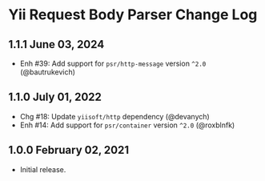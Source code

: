 # Yii Request Body Parser Change Log

## 1.1.1 June 03, 2024

- Enh #39: Add support for `psr/http-message` version `^2.0` (@bautrukevich)

## 1.1.0 July 01, 2022

- Chg #18: Update `yiisoft/http` dependency (@devanych)
- Enh #14: Add support for `psr/container` version `^2.0` (@roxblnfk)

## 1.0.0 February 02, 2021

- Initial release.
